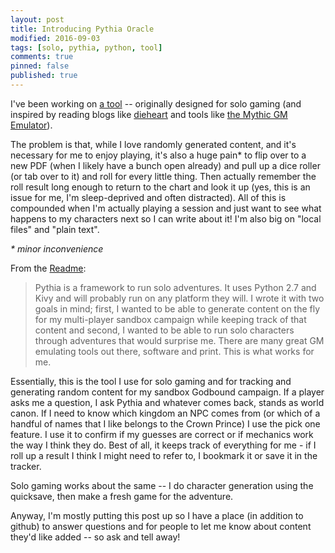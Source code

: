 ```yaml
---
layout: post
title: Introducing Pythia Oracle
modified: 2016-09-03
tags: [solo, pythia, python, tool]
comments: true
pinned: false
published: true
---
```


I've been working on [a tool](https://exposit.github.io/pythia-oracle/) -- originally designed for solo gaming (and inspired by reading blogs like [dieheart](http://dieheart.net/useful-stuff/solo-rpg-resources/) and tools like [the Mythic GM Emulator](http://www.drivethrurpg.com/product/20798/Mythic-Game-Master-Emulator?it=1)). 

The problem is that, while I love randomly generated content, and it's necessary for me to enjoy playing, it's also a huge pain* to flip over to a new PDF (when I likely have a bunch open already) and pull up a dice roller (or tab over to it) and roll for every little thing. Then actually remember the roll result long enough to return to the chart and look it up (yes, this is an issue for me, I'm sleep-deprived and often distracted). All of this is compounded when I'm actually playing a session and just want to see what happens to my characters next so I can write about it! I'm also big on "local files" and "plain text".

*\* minor inconvenience*

From the [Readme](https://github.com/exposit/pythia-oracle):

>Pythia is a framework to run solo adventures. It uses Python 2.7 and Kivy and will probably run on any platform they will. I wrote it with two goals in mind; first, I wanted to be able to generate content on the fly for my multi-player sandbox campaign while keeping track of that content and second, I wanted to be able to run solo characters through adventures that would surprise me. There are many great GM emulating tools out there, software and print. This is what works for me.

Essentially, this is the tool I use for solo gaming and for tracking and generating random content for my sandbox Godbound campaign. If a player asks me a question, I ask Pythia and whatever comes back, stands as world canon. If I need to know which kingdom an NPC comes from (or which of a handful of names that I like belongs to the Crown Prince) I use the pick one feature. I use it to confirm if my guesses are correct or if mechanics work the way I think they do. Best of all, it keeps track of everything for me - if I roll up a result I think I might need to refer to, I bookmark it or save it in the tracker.

Solo gaming works about the same -- I do character generation using the quicksave, then make a fresh game for the adventure.

Anyway, I'm mostly putting this post up so I have a place (in addition to github) to answer questions and for people to let me know about content they'd like added -- so ask and tell away!